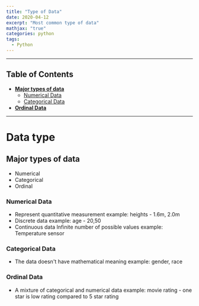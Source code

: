 ```yaml
---
title: "Type of Data"
date: 2020-04-12
excerpt: "Most common type of data"
mathjax: "true"
categories: python
tags:
  - Python
---
```

----
## Table of Contents
* **[Major types of data](#major-types-of-data)**
  * [Numerical Data](#numerical-data)
  * [Categorical Data](#categorical-data)
* **[Ordinal Data](#ordinal-data)**
----
# Data type
## Major types of data
- Numerical
- Categorical
- Ordinal

### Numerical Data
- Represent quantitative measurement
example: heights - 1.6m, 2.0m
- Discrete data
example: age - 20,50
- Continuous data
Infinite number of possible values
example: Temperature sensor

### Categorical Data
- The data doesn't have mathematical meaning
example: gender, race

### Ordinal Data
- A mixture of categorical and numerical data
example: movie rating - one star is low rating compared to 5 star rating
